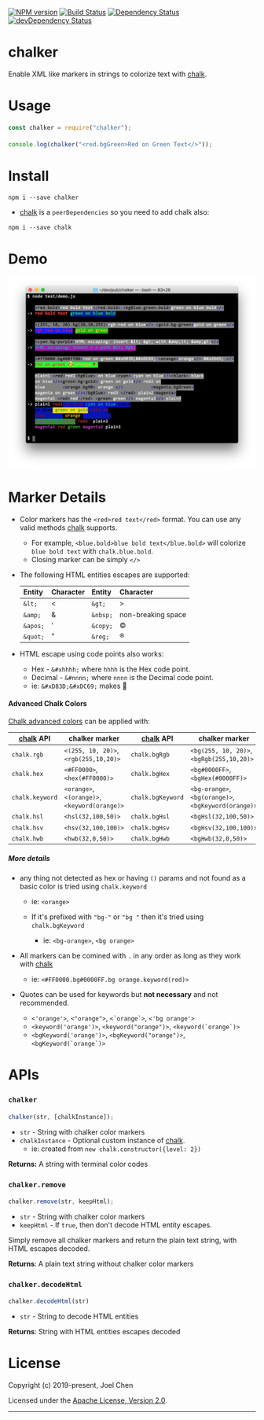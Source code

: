 [![NPM version][npm-image]][npm-url] [![Build Status][travis-image]][travis-url]
[![Dependency Status][daviddm-image]][daviddm-url] [![devDependency Status][daviddm-dev-image]][daviddm-dev-url]

# chalker

Enable XML like markers in strings to colorize text with [chalk].

# Usage

```js
const chalker = require("chalker");

console.log(chalker("<red.bgGreen>Red on Green Text</>"));
```

# Install

```
npm i --save chalker
```

- [chalk] is a `peerDependencies` so you need to add chalk also:

```
npm i --save chalk
```

# Demo

![demo][demo]

# Marker Details

- Color markers has the `<red>red text</red>` format. You can use any valid methods [chalk] supports.

  - For example, `<blue.bold>blue bold text</blue.bold>` will colorize `blue bold text` with `chalk.blue.bold`.
  - Closing marker can be simply `</>`

- The following HTML entities escapes are supported:

  | Entity   | Character | Entity   | Character          |
  | -------- | --------- | -------- | ------------------ |
  | `&lt;`   | &lt;      | `&gt;`   | &gt;               |
  | `&amp;`  | &amp;     | `&nbsp;` | non-breaking space |
  | `&apos;` | &apos;    | `&copy;` | &copy;             |
  | `&quot;` | &quot;    | `&reg;`  | &reg;              |

- HTML escape using code points also works:

  - Hex - `&#xhhhh;` where `hhhh` is the Hex code point.
  - Decimal - `&#nnnn;` where `nnnn` is the Decimal code point.
  - ie: `&#xD83D;&#xDC69;` makes 👩

#### Advanced Chalk Colors

[Chalk advanced colors] can be applied with:

| [chalk] API     | chalker marker                                | [chalk] API       | chalker marker                                       |
| --------------- | --------------------------------------------- | ----------------- | ---------------------------------------------------- |
| `chalk.rgb`     | `<(255, 10, 20)>`, `<rgb(255,10,20)>`         | `chalk.bgRgb`     | `<bg(255, 10, 20)>`, `<bgRgb(255,10,20)>`            |
| `chalk.hex`     | `<#FF0000>`, `<hex(#FF0000)>`                 | `chalk.bgHex`     | `<bg#0000FF>`,  `<bgHex(#0000FF)>`                   |
| `chalk.keyword` | `<orange>`, `<(orange)>`, `<keyword(orange)>` | `chalk.bgKeyword` | `<bg-orange>`, `<bg(orange)>`, `<bgKeyword(orange)>` |
| `chalk.hsl`     | `<hsl(32,100,50)>`                            | `chalk.bgHsl`     | `<bgHsl(32,100,50)>`                                 |
| `chalk.hsv`     | `<hsv(32,100,100)>`                           | `chalk.bgHsv`     | `<bgHsv(32,100,100)>`                                |
| `chalk.hwb`     | `<hwb(32,0,50)>`                              | `chalk.bgHwb`     | `<bgHwb(32,0,50)>`                                   |

##### More details

- any thing not detected as hex or having `()` params and not found as a basic color is tried using `chalk.keyword`

    - ie: `<orange>`

  - If it's prefixed with `"bg-"` or `"bg "` then it's tried using `chalk.bgKeyword`

    - ie: `<bg-orange>`, `<bg orange>`

- All markers can be comined with `.` in any order as long as they work with [chalk]

    - ie: `<#FF0000.bg#0000FF.bg orange.keyword(red)>`

- Quotes can be used for keywords but **not necessary** and not recommended.

    - `<'orange'>`, `<"orange">`, ``<`orange`>``, `<'bg orange'>`
    - `<keyword('orange')>`, `<keyword("orange")>`, ``<keyword(`orange`)>``
    - `<bgKeyword('orange')>`, `<bgKeyword("orange")>`, ``<bgKeyword(`orange`)>``

# APIs

### `chalker`

```js
chalker(str, [chalkInstance]);
```

- `str` - String with chalker color markers
- `chalkInstance` - Optional custom instance of [chalk].
  - ie: created from `new chalk.constructor({level: 2})`

**Returns:** A string with terminal color codes

### `chalker.remove`

```js
chalker.remove(str, keepHtml);
```

- `str` - String with chalker color markers
- `keepHtml` - If `true`, then don't decode HTML entity escapes.

Simply remove all chalker markers and return the plain text string, with HTML escapes decoded.

**Returns**: A plain text string without chalker color markers


### `chalker.decodeHtml`

```js
chalker.decodeHtml(str)
```

- `str` - String to decode HTML entities

**Returns**: String with HTML entities escapes decoded

# License

Copyright (c) 2019-present, Joel Chen

Licensed under the [Apache License, Version 2.0](https://www.apache.org/licenses/LICENSE-2.0).

---

[demo]: ./images/demo.png
[chalk]: https://www.npmjs.com/package/chalk
[chalk advanced colors]: https://github.com/chalk/chalk#256-and-truecolor-color-support
[travis-image]: https://travis-ci.org/jchip/chalker.svg?branch=master
[travis-url]: https://travis-ci.org/jchip/chalker
[npm-image]: https://badge.fury.io/js/chalker.svg
[npm-url]: https://npmjs.org/package/chalker
[daviddm-image]: https://david-dm.org/jchip/chalker/status.svg
[daviddm-url]: https://david-dm.org/jchip/chalker
[daviddm-dev-image]: https://david-dm.org/jchip/chalker/dev-status.svg
[daviddm-dev-url]: https://david-dm.org/jchip/chalker?type=dev

